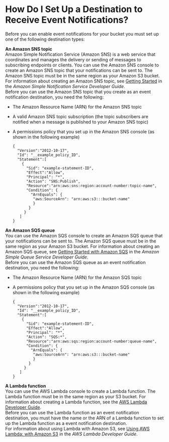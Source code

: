 # How Do I Set Up a Destination to Receive Event Notifications?<a name="setup-event-notification-destination"></a>

Before you can enable event notifications for your bucket you must set up one of the following destination types:

**An Amazon SNS topic**  
Amazon Simple Notification Service \(Amazon SNS\) is a web service that coordinates and manages the delivery or sending of messages to subscribing endpoints or clients\. You can use the Amazon SNS console to create an Amazon SNS topic that your notifications can be sent to\. The Amazon SNS topic must be in the same region as your Amazon S3 bucket\. For information about creating an Amazon SNS topic, see [Getting Started](http://docs.aws.amazon.com/sns/latest/dg/GettingStarted.html) in the *Amazon Simple Notification Service Developer Guide*\.  
Before you can use the Amazon SNS topic that you create as an event notification destination, you need the following:  

+ The Amazon Resource Name \(ARN\) for the Amazon SNS topic

+ A valid Amazon SNS topic subscription \(the topic subscribers are notified when a message is published to your Amazon SNS topic\)

+ A permissions policy that you set up in the Amazon SNS console \(as shown in the following example\)

  ```
  {
    "Version":"2012-10-17",
    "Id": "__example_policy_ID",
    "Statement":[
      {
        "Sid": "example-statement-ID",
        "Effect":"Allow",
        "Principal": "*",
        "Action": "SNS:Publish",
        "Resource":"arn:aws:sns:region:account-number:topic-name", 
        "Condition": { 
          "ArnEquals": {
  	       "aws:SourceArn": "arn:aws:s3:::bucket-name"
           }
         } 
       }
     ]
  }
  ```

**An Amazon SQS queue**  
You can use the Amazon SQS console to create an Amazon SQS queue that your notifications can be sent to\. The Amazon SQS queue must be in the same region as your Amazon S3 bucket\. For information about creating an Amazon SQS queue, see [Getting Started with Amazon SQS](http://docs.aws.amazon.com/AWSSimpleQueueService/latest/SQSDeveloperGuide/sqs-getting-started.html) in the *Amazon Simple Queue Service Developer Guide*\.   
Before you can use the Amazon SQS queue as an event notification destination, you need the following:  

+ The Amazon Resource Name \(ARN\) for the Amazon SQS topic

+ A permissions policy that you set up in the Amazon SQS console \(as shown in the following example\)

  ```
  {
    "Version":"2012-10-17",
    "Id": "__example_policy_ID",
    "Statement":[
      {
        "Sid": "example-statement-ID",
        "Effect":"Allow",
        "Principal": "*",
        "Action": "SQS:*",
        "Resource":"arn:aws:sqs:region:account-number:queue-name", 
        "Condition": { 
          "ArnEquals": {
  	       "aws:SourceArn": "arn:aws:s3:::bucket-name"
           }
         } 
       }
     ]
  }
  ```

**A Lambda function**  
You can use the AWS Lambda console to create a Lambda function\. The Lambda function must be in the same region as your S3 bucket\. For information about creating a Lambda function, see the [AWS Lambda Developer Guide](http://docs.aws.amazon.com/lambda/latest/dg/)\.  
Before you can use the Lambda function as an event notification destination, you must have the name or the ARN of a Lambda function to set up the Lambda function as a event notification destination\.   
For information about using Lambda with Amazon S3, see [Using AWS Lambda: with Amazon S3](http://docs.aws.amazon.com/lambda/latest/dg/with-s3.html) in the *AWS Lambda Developer Guide*\.